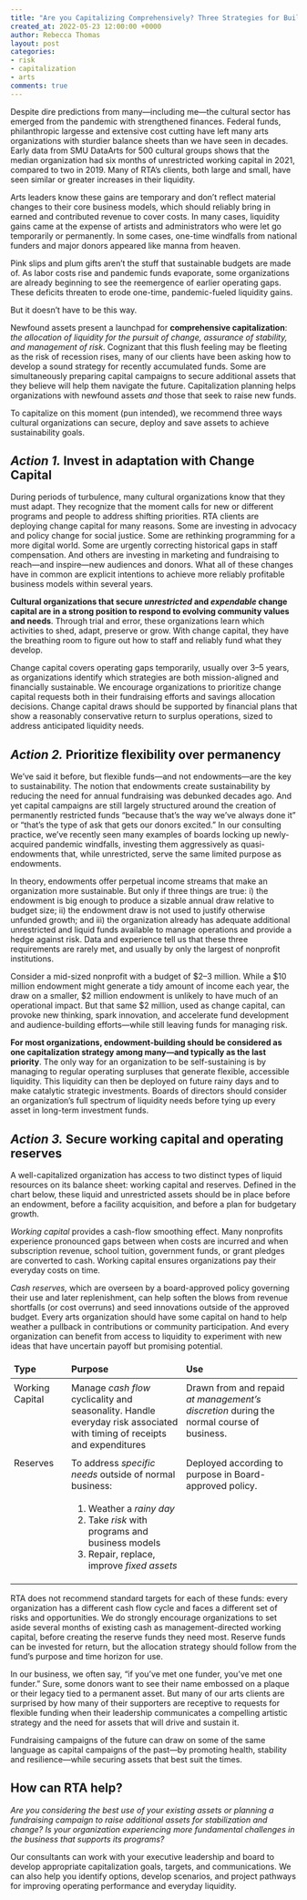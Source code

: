 ```yaml
---
title: "Are you Capitalizing Comprehensively? Three Strategies for Building and Allocating Assets in a Post-Pandemic Future"
created_at: 2022-05-23 12:00:00 +0000
author: Rebecca Thomas
layout: post
categories:
- risk
- capitalization
- arts
comments: true
---
```

Despite dire predictions from many&mdash;including me&mdash;the cultural sector has emerged from the pandemic with strengthened finances. Federal funds, philanthropic largesse and extensive cost cutting have left many arts organizations with sturdier balance sheets than we have seen in decades. Early data from SMU DataArts for 500 cultural groups shows that the median organization had six months of unrestricted working capital in 2021, compared to two in 2019. Many of RTA&rsquo;s clients, both large and small, have seen similar or greater increases in their liquidity.

Arts leaders know these gains are temporary and don&rsquo;t reflect material changes to their core business models, which should reliably bring in earned and contributed revenue to cover costs. In many cases, liquidity gains came at the expense of artists and administrators who were let go temporarily or permanently. In some cases, one-time windfalls from national funders and major donors appeared like manna from heaven. 

Pink slips and plum gifts aren&rsquo;t the stuff that sustainable budgets are made of. As labor costs rise and pandemic funds evaporate, some organizations are already beginning to see the reemergence of earlier operating gaps. These deficits threaten to erode one-time, pandemic-fueled liquidity gains. 

But it doesn&rsquo;t have to be this way. 

Newfound assets present a launchpad for __comprehensive capitalization__: _the allocation of liquidity for the pursuit of change, assurance of stability, and management of risk_. Cognizant that this flush feeling may be fleeting as the risk of recession rises, many of our clients have been asking how to develop a sound strategy for recently accumulated funds. Some are simultaneously preparing capital campaigns to secure additional assets that they believe will help them navigate the future. Capitalization planning helps organizations with newfound assets _and_ those that seek to raise new funds.

To capitalize on this moment (pun intended), we recommend three ways cultural organizations can secure, deploy and save assets to achieve sustainability goals.

<!--more-->

## _Action 1._ Invest in adaptation with Change Capital 

During periods of turbulence, many cultural organizations know that they must adapt. They recognize that the moment calls for new or different programs and people to address shifting priorities. RTA clients are deploying change capital for many reasons. Some are investing in advocacy and policy change for social justice. Some are rethinking programming for a more digital world. Some are urgently correcting historical gaps in staff compensation. And others are investing in marketing and fundraising to reach&mdash;and inspire&mdash;new audiences and donors. What all of these changes have in common are explicit intentions to achieve more reliably profitable business models within several years. 

__Cultural organizations that secure _unrestricted_ and _expendable_ change capital are in a strong position to respond to evolving community values and needs__. Through trial and error, these organizations learn which activities to shed, adapt, preserve or grow. With change capital, they have the breathing room to figure out how to staff and reliably fund what they develop. 

Change capital covers operating gaps temporarily, usually over 3&ndash;5 years, as organizations identify which strategies are both mission-aligned and financially sustainable. We encourage organizations to prioritize change capital requests both in their fundraising efforts and savings allocation decisions. Change capital draws should be supported by financial plans that show a reasonably conservative return to surplus operations, sized to address anticipated liquidity needs. 

## _Action 2._ Prioritize flexibility over permanency 

We&rsquo;ve said it before, but flexible funds&mdash;and not endowments&mdash;are the key to sustainability. The notion that endowments create sustainability by reducing the need for annual fundraising was debunked decades ago. And yet capital campaigns are still largely structured around the creation of permanently restricted funds &ldquo;because that&rsquo;s the way we&rsquo;ve always done it&rdquo; or &ldquo;that&rsquo;s the type of ask that gets our donors excited.&rdquo; In our consulting practice, we&rsquo;ve recently seen many examples of boards locking up newly-acquired pandemic windfalls, investing them aggressively as quasi-endowments that, while unrestricted, serve the same limited purpose as endowments. 

In theory, endowments offer perpetual income streams that make an organization more sustainable. But only if three things are true: i) the endowment is big enough to produce a sizable annual draw relative to budget size; ii) the endowment draw is not used to justify otherwise unfunded growth; and iii) the organization already has adequate additional unrestricted and liquid funds available to manage operations and provide a hedge against risk. Data and experience tell us that these three requirements are rarely met, and usually by only the largest of nonprofit institutions. 

Consider a mid-sized nonprofit with a budget of $2&ndash;3 million. While a $10 million endowment might generate a tidy amount of income each year, the draw on a smaller, $2 million endowment is unlikely to have much of an operational impact. But that same $2 million, used as change capital, can provoke new thinking, spark innovation, and accelerate fund development and audience-building efforts&mdash;while still leaving funds for managing risk. 

__For most organizations, endowment-building should be considered as one capitalization strategy among many&mdash;and typically as the last priority__. The only way for an organization to be self-sustaining is by managing to regular operating surpluses that generate flexible, accessible liquidity. This liquidity can then be deployed on future rainy days and to make catalytic strategic investments. Boards of directors should consider an organization&rsquo;s full spectrum of liquidity needs before tying up every asset in long-term investment funds. 

## _Action 3._ Secure working capital and operating reserves

A well-capitalized organization has access to two distinct types of liquid resources on its balance sheet: working capital and reserves. Defined in the chart below, these liquid and unrestricted assets should be in place before an endowment, before a facility acquisition, and before a plan for budgetary growth. 

_Working capital_ provides a cash-flow smoothing effect. Many nonprofits experience pronounced gaps between when costs are incurred and when subscription revenue, school tuition, government funds, or grant pledges are converted to cash. Working capital ensures organizations pay their everyday costs on time. 

_Cash reserves,_ which are overseen by a board-approved policy governing their use and later replenishment, can help soften the blows from revenue shortfalls (or cost overruns) and seed innovations outside of the approved budget. Every arts organization should have some capital on hand to help weather a pullback in contributions or community participation. And every organization can benefit from access to liquidity to experiment with new ideas that have uncertain payoff but promising potential. 

<table cellpadding="12">
  <thead>
    <td style="width:20%; padding:6px;"><strong>Type</strong></td>
    <td style="width:40%; padding:6px;"><strong>Purpose</strong></td>
    <td style="width:40%; padding:6px;"><strong>Use</strong></td>
  </thead>
  <tbody>
    <tr>
      <td style="vertical-align:top; padding:6px;">Working Capital</td>
      <td style="vertical-align:top; padding:6px;">Manage <i>cash flow</i> cyclicality and seasonality. Handle everyday risk associated with timing of receipts and expenditures</td>
      <td style="vertical-align:top; padding:6px;">Drawn from and repaid <i>at management&rsquo;s discretion</i> during the normal course of business.</td>
    </tr>
    <tr>
      <td style="vertical-align:top; padding:6px;">Reserves</td>
      <td style="vertical-align:top; padding:6px;">
        To address <i>specific needs</i> outside of normal business:
        <ol style="padding: 4px 0px 0px 30px;">
          <li>Weather a <i>rainy day</i></li>
          <li>Take <i>risk</i> with programs and business models</li>
          <li>Repair, replace, improve <i>fixed assets</i></li>
        </ol>
      </td>
      <td style="vertical-align:top; padding:6px;">Deployed according to purpose in Board-approved policy.</td>
    </tr>
  </tbody>
</table>

RTA does not recommend standard targets for each of these funds: every organization has a different cash flow cycle and faces a different set of risks and opportunities. We do strongly encourage organizations to set aside several months of existing cash as management-directed working capital, before creating the reserve funds they need most. Reserve funds can be invested for return, but the allocation strategy should follow from the fund&rsquo;s purpose and time horizon for use. 

In our business, we often say, &ldquo;if you&rsquo;ve met one funder, you&rsquo;ve met one funder.&rdquo; Sure, some donors want to see their name embossed on a plaque or their legacy tied to a permanent asset. But many of our arts clients are surprised by how many of their supporters are receptive to requests for flexible funding when their leadership communicates a compelling artistic strategy and the need for assets that will drive and sustain it. 

Fundraising campaigns of the future can draw on some of the same language as capital campaigns of the past&mdash;by promoting health, stability and resilience&mdash;while securing assets that best suit the times. 

## How can RTA help? 
_Are you considering the best use of your existing assets or planning a fundraising campaign to raise additional assets for stabilization and change? Is your organization experiencing more fundamental challenges in the business that supports its programs?_

Our consultants can work with your executive leadership and board to develop appropriate capitalization goals, targets, and communications. We can also help you identify options, develop scenarios, and project pathways for improving operating performance and everyday liquidity.
